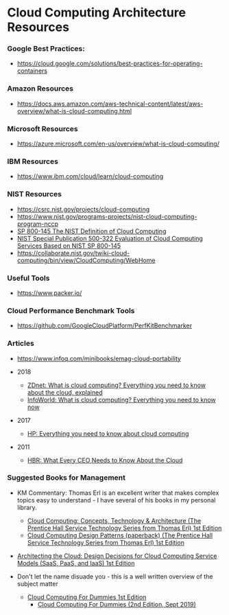
Cloud Computing Architecture Resources
====


### Google Best Practices:
* https://cloud.google.com/solutions/best-practices-for-operating-containers


### Amazon Resources
* https://docs.aws.amazon.com/aws-technical-content/latest/aws-overview/what-is-cloud-computing.html


### Microsoft Resources
* https://azure.microsoft.com/en-us/overview/what-is-cloud-computing/


### IBM Resources
* https://www.ibm.com/cloud/learn/cloud-computing


### NIST Resources
* https://csrc.nist.gov/projects/cloud-computing
* https://www.nist.gov/programs-projects/nist-cloud-computing-program-nccp
* [SP 800-145 The NIST Definition of Cloud Computing](https://csrc.nist.gov/publications/detail/sp/800-145/final)
* [NIST Special Publication 500-322 Evaluation of Cloud Computing Services Based on NIST SP 800-145](https://nvlpubs.nist.gov/nistpubs/SpecialPublications/NIST.SP.500-322.pdf)
* https://collaborate.nist.gov/twiki-cloud-computing/bin/view/CloudComputing/WebHome



### Useful Tools
* https://www.packer.io/



### Cloud Performance Benchmark Tools
* https://github.com/GoogleCloudPlatform/PerfKitBenchmarker



### Articles
* https://www.infoq.com/minibooks/emag-cloud-portability
* 2018
  * [ZDnet: What is cloud computing? Everything you need to know about the cloud, explained](https://www.zdnet.com/article/what-is-cloud-computing-everything-you-need-to-know-from-public-and-private-cloud-to-software-as-a/)
  * [InfoWorld: What is cloud computing? Everything you need to know now](https://www.infoworld.com/article/2683784/what-is-cloud-computing.html?nsdr=true)


* 2017
  * [HP: Everything you need to know about cloud computing](https://www.hpe.com/h30683/us/en/hpe-technology-now/Everything-you-need-to-know-about-cloud-computing_1648923.html)

* 2011
  * [HBR: What Every CEO Needs to Know About the Cloud](https://hbr.org/2011/11/what-every-ceo-needs-to-know-about-the-cloud)



### Suggested Books for Management
* KM Commentary: Thomas Erl is an excellent writer that makes complex topics easy to understand - I have several of his books in my personal library.
  * [Cloud Computing: Concepts, Technology & Architecture (The Prentice Hall Service Technology Series from Thomas Erl) 1st Edition](https://www.amazon.com/Cloud-Computing-Concepts-Technology-Architecture/dp/0133387526)
  * [Cloud Computing Design Patterns (paperback) (The Prentice Hall Service Technology Series from Thomas Erl) 1st Edition](https://www.amazon.com/gp/product/0134767411/ref=dbs_a_def_rwt_bibl_vppi_i2)

* [Architecting the Cloud: Design Decisions for Cloud Computing Service Models (SaaS, PaaS, and IaaS) 1st Edition](https://www.amazon.com/Architecting-Cloud-Decisions-Computing-Service/dp/1118617614)

* Don't let the name disuade you - this is a well written overview of the subject matter
  * [Cloud Computing For Dummies 1st Edition](https://www.amazon.com/Cloud-Computing-Dummies-Judith-Hurwitz/dp/0470484705)
    * [Cloud Computing For Dummies (2nd Edition, Sept 2019)](https://www.amazon.com/Cloud-Computing-Dummies-Computer-Tech/dp/1119546656/) 



